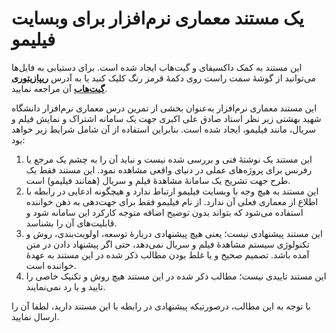 # یک مستند معماری نرم‌افزار برای وبسایت فیلیمو

این مستند به کمک داکسیفای و گیت‌هاب ایجاد شده است. برای دستیابی به فایل‌ها می‌توانید از گوشۀ سمت راست روی دکمۀ قرمز رنگ کلیک کنید یا به آدرس [**ریپازیتوری گیت‌هاب**](https://github.com/alihanifi/filimoarc) آن مراجعه نمایید.

این مستند معماری نرم‌افزار به‌عنوان بخشی از تمرین درس معماری نرم‌افزار دانشگاه شهید بهشتی زیر نظر استاد صادق علی اکبری جهت یک سامانه اشتراک و نمایش فیلم و سریال، مانند فیلیمو، ایجاد شده است. بنابراین استفاده از آن شامل شرایط زیر خواهد بود:

1.	این مستند یک نوشتۀ فنی و بررسی شده نیست و نباید آن را به چشم یک مرجع یا رفرنس برای پروژه‌های عملی در دنیای واقعی مشاهده نمود. این مستند فقط یک طرح جهت تشریح یک سامانۀ مشاهدۀ فیلم و سریال (همانند فیلیمو) است.
2.	این مستند به هیچ وجه با وبسایت فیلیمو ارتباط ندارد و هیچگونه ادعایی در رابطه با اطلاع از معماری فعلی آن ندارد. از نام فیلیمو فقط برای جهت‌دهی به ذهن خواننده استفاده می‌شود که بتواند بدون توضیح اضافه متوجه کارکرد این سامانه شود و قابلیت‌های آن را بشناسد.
3.	این مستند پیشنهادی نیست؛ یعنی هیچ پیشنهادی دربارۀ توسعه، اولویت‌بندی، روش و تکنولوژی سیستم مشاهدۀ فیلم و سریال نمی‌دهد، حتی اگر پیشنهاد دادن در متن آمده باشد. تصمیم صحیح و یا غلط بودن مطالب ذکر شده در این مستند به عهدۀ خواننده است.
4.	این مستند تاییدی نیست؛ مطالب ذکر شده در این مستند هیچ روش و تکنیک خاصی را تایید و یا رد نمی‌نمایند.

با توجه به این مطالب، درصورتیکه پیشنهادی در رابطه با این مستند دارید، لطفا آن را ارسال نمایید.
